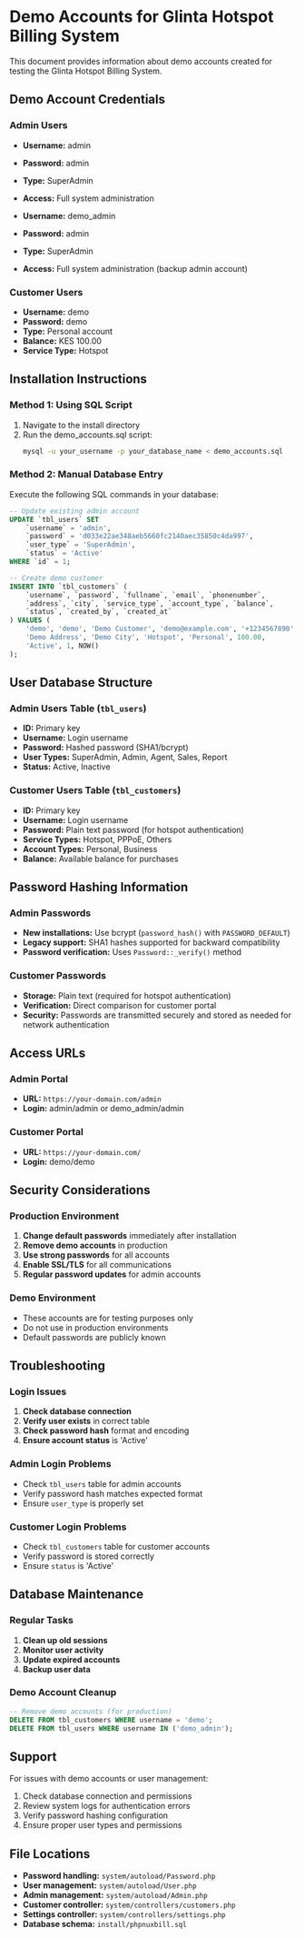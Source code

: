 # Demo Accounts for Glinta Hotspot Billing System

This document provides information about demo accounts created for testing the Glinta Hotspot Billing System.

## Demo Account Credentials

### Admin Users
- **Username:** admin
- **Password:** admin
- **Type:** SuperAdmin
- **Access:** Full system administration

- **Username:** demo_admin
- **Password:** admin
- **Type:** SuperAdmin
- **Access:** Full system administration (backup admin account)

### Customer Users
- **Username:** demo
- **Password:** demo
- **Type:** Personal account
- **Balance:** KES 100.00
- **Service Type:** Hotspot

## Installation Instructions

### Method 1: Using SQL Script
1. Navigate to the install directory
2. Run the demo_accounts.sql script:
   ```bash
   mysql -u your_username -p your_database_name < demo_accounts.sql
   ```

### Method 2: Manual Database Entry
Execute the following SQL commands in your database:

```sql
-- Update existing admin account
UPDATE `tbl_users` SET 
    `username` = 'admin',
    `password` = 'd033e22ae348aeb5660fc2140aec35850c4da997',
    `user_type` = 'SuperAdmin',
    `status` = 'Active'
WHERE `id` = 1;

-- Create demo customer
INSERT INTO `tbl_customers` (
    `username`, `password`, `fullname`, `email`, `phonenumber`, 
    `address`, `city`, `service_type`, `account_type`, `balance`, 
    `status`, `created_by`, `created_at`
) VALUES (
    'demo', 'demo', 'Demo Customer', 'demo@example.com', '+1234567890',
    'Demo Address', 'Demo City', 'Hotspot', 'Personal', 100.00,
    'Active', 1, NOW()
);
```

## User Database Structure

### Admin Users Table (`tbl_users`)
- **ID:** Primary key
- **Username:** Login username
- **Password:** Hashed password (SHA1/bcrypt)
- **User Types:** SuperAdmin, Admin, Agent, Sales, Report
- **Status:** Active, Inactive

### Customer Users Table (`tbl_customers`)
- **ID:** Primary key
- **Username:** Login username
- **Password:** Plain text password (for hotspot authentication)
- **Service Types:** Hotspot, PPPoE, Others
- **Account Types:** Personal, Business
- **Balance:** Available balance for purchases

## Password Hashing Information

### Admin Passwords
- **New installations:** Use bcrypt (`password_hash()` with `PASSWORD_DEFAULT`)
- **Legacy support:** SHA1 hashes supported for backward compatibility
- **Password verification:** Uses `Password::_verify()` method

### Customer Passwords
- **Storage:** Plain text (required for hotspot authentication)
- **Verification:** Direct comparison for customer portal
- **Security:** Passwords are transmitted securely and stored as needed for network authentication

## Access URLs

### Admin Portal
- **URL:** `https://your-domain.com/admin`
- **Login:** admin/admin or demo_admin/admin

### Customer Portal
- **URL:** `https://your-domain.com/`
- **Login:** demo/demo

## Security Considerations

### Production Environment
1. **Change default passwords** immediately after installation
2. **Remove demo accounts** in production
3. **Use strong passwords** for all accounts
4. **Enable SSL/TLS** for all communications
5. **Regular password updates** for admin accounts

### Demo Environment
- These accounts are for testing purposes only
- Do not use in production environments
- Default passwords are publicly known

## Troubleshooting

### Login Issues
1. **Check database connection**
2. **Verify user exists** in correct table
3. **Check password hash** format and encoding
4. **Ensure account status** is 'Active'

### Admin Login Problems
- Check `tbl_users` table for admin accounts
- Verify password hash matches expected format
- Ensure `user_type` is properly set

### Customer Login Problems
- Check `tbl_customers` table for customer accounts
- Verify password is stored correctly
- Ensure `status` is 'Active'

## Database Maintenance

### Regular Tasks
1. **Clean up old sessions**
2. **Monitor user activity**
3. **Update expired accounts**
4. **Backup user data**

### Demo Account Cleanup
```sql
-- Remove demo accounts (for production)
DELETE FROM tbl_customers WHERE username = 'demo';
DELETE FROM tbl_users WHERE username IN ('demo_admin');
```

## Support

For issues with demo accounts or user management:
1. Check database connection and permissions
2. Review system logs for authentication errors
3. Verify password hashing configuration
4. Ensure proper user types and permissions

## File Locations

- **Password handling:** `system/autoload/Password.php`
- **User management:** `system/autoload/User.php`
- **Admin management:** `system/autoload/Admin.php`
- **Customer controller:** `system/controllers/customers.php`
- **Settings controller:** `system/controllers/settings.php`
- **Database schema:** `install/phpnuxbill.sql`